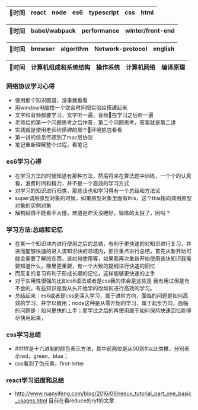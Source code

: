 |时间|react|node|es6|typescript|css|html|
| :--:| :-- | :--:|  :-- | :--:|  :-- | :--:| 


|时间|babel/wabpack|performance|winter/front-end|
| :--:| :-----------: | :-----------: | :-----------:  |


|时间| browser | algorithm | Network-protocol | english |
| :--:| :-----: | :-------: | :--------------: | :-----: |  


|时间| 计算机组成和系统结构 | 操作系统 | 计算机网络 | 编译原理 |
| :--:| :-----: | :-------: | :--------------: | :-----: |  


### 网络协议学习心得
- 使用那个知识图谱，没事就看看
- 用window电脑找一个空余时间把实验给搭建起来
- 文字和音频都要学习，文字听一遍，音频在学习之后听一遍
- 老师给的第一个问题思考之后作答，第二个问题思考，答案就是第二讲
- 实践就是使用老师给搭建的那个环境抓包看看
- 第一讲的信息传递到了mac层协议
- 笔记重新理解整个过程，看笔记

### es6学习心得
- 在学习方法的时候知道有那种方法，然后将来在算法题中训练，一个个的认真看，浪费时间和精力，并不是一个高效的学习方式
- 对学习的知识进行归类，那些该也和学习得有一个总结和方法论
- super调用原型对象的时候，如果原型对象里面有this，这个this指向调用原型对象的实例对象
- 解构赋值不能看不大懂，难道是昨天没睡好，锻炼的太狠了，困吗？

### 学习方法:总结和记忆
- 在某一个知识块内进行使用之后的总结，有利于更快速的对知识进行复习，并进而能够快速的进入该知识块的领域内，抓住重点进行总结，首先从新开始可能会需要了解的东西，该如何使用等，如果我再次重新开始使用该块知识我需要知道什么，哪里更重要，有一个大致的提纲进行快速的回忆
- 而反复的复习有利于形成长期的记忆，这样能够更快速的上手
- 对于实用性很强的比如es6语法或者是css我的体会是这些是 我有用过但是有不会的，有些知识是我从头开始学的改如何进行高效的学习。
- 总结起来：es6或者是css是深入学习，属于进阶方向，面临的问题是如何高效的学习，并学以致用；node这种是从零开始的学习，属于起步方向，面临的问题是：如何更快的上手；而学过之后的再使用属于如何保持快速回忆能够尽快用起来，
### css学习总结
- #ffffff是十六进制的颜色表示方法，其中前两位是从00到ff以此类推，分别表示red，green，blue；
- css看到了伪元素，first-letter

### react学习进度和总结
- http://www.ruanyifeng.com/blog/2016/09/redux_tutorial_part_one_basic_usages.html   目前在看reduce的ryf的文章